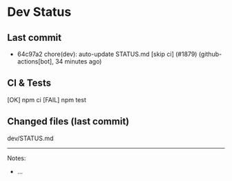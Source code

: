 # Dev Status

## Last commit
- 64c97a2 chore(dev): auto-update STATUS.md [skip ci] (#1879) (github-actions[bot], 34 minutes ago)
## CI & Tests
[OK] npm ci
[FAIL] npm test

## Changed files (last commit)
dev/STATUS.md

---
Notes:
- ...
